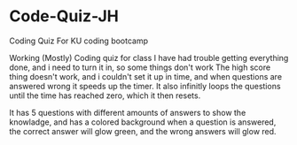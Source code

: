# Code-Quiz-JH
Coding Quiz For KU coding bootcamp

Working (Mostly) Coding quiz for class
I have had trouble getting everything done, and i need to turn it in, so some things don't work
The high score thing doesn't work, and i couldn't set it up in time, and when questions are
answered wrong it speeds up the timer. It also infinitly loops the questions until the time has reached zero,
which it then resets.

It has 5 questions with different amounts of answers to show the knowladge, and has a colored background
when a question is answered, the correct answer will glow green, and the wrong answers will glow red.
